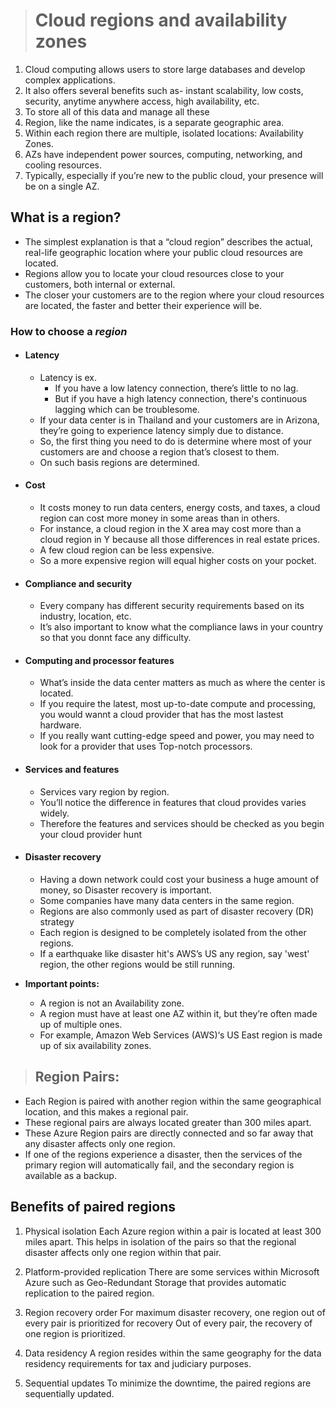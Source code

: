 > # **Cloud regions and availability zones**

1. Cloud computing allows users to store large databases and develop complex applications.
2. It also offers several benefits such as- instant scalability, low costs, security, anytime anywhere access, high availability, etc.
3. To store all of this data and manage all these 
4. Region, like the name indicates, is a separate geographic area.
5. Within each region there are multiple, isolated locations: Availability Zones. 
6. AZs have independent power sources, computing, networking, and cooling resources. 
7. Typically, especially if you’re new to the public cloud, your presence will be on a single AZ.

## What is a region?
- The simplest explanation is that a “cloud region” describes the actual, real-life geographic location where your public cloud resources are located.
- Regions allow you to locate your cloud resources close to your customers, both internal or external. 
- The closer your customers are to the region where your cloud resources are located, the faster and better their experience will be.

### How to choose a *region*


- #### Latency

  - Latency is ex. 
    - If you have a low latency connection, there’s little to no lag.
    - But if you have a high latency connection, there's continuous lagging which can be troublesome.
  - If your data center is in Thailand and your customers are in Arizona, they’re going to experience latency simply due to distance.
  - So, the first thing you need to do is determine where most of your customers are and choose a region that’s closest to them.
  - On such basis regions are determined.

- #### Cost

  - It costs money to run data centers, energy costs, and taxes, a cloud region can cost more money in some areas than in others.
  - For instance, a cloud region in the X area may cost more than a cloud region in Y because all those differences in real estate prices.
  - A few cloud region can be less expensive.
  - So a more expensive region will equal higher costs on your pocket.

- #### Compliance and security

  - Every company has different security requirements based on its industry, location, etc. 
  - It’s also important to know what the compliance laws in your country so that you donnt face any difficulty. 

- #### Computing and processor features

  - What’s inside the data center matters as much as where the center is located. 
  - If you require the latest, most up-to-date compute and processing, you would wannt a cloud provider that has the most lastest hardware. 
  - If you really want cutting-edge speed and power, you may need to look for a provider that uses Top-notch processors.

- #### Services and features

  - Services vary region by region. 
  - You’ll notice the difference in features that cloud provides varies widely.
  - Therefore the features and services should be checked as you begin your cloud provider hunt

- #### Disaster recovery

  - Having a down network could cost your business a huge amount of money, so Disaster recovery is important. 
  - Some companies have many data centers in the same region.
  - Regions are also commonly used as part of disaster recovery (DR) strategy
  - Each region is designed to be completely isolated from the other regions. 
  - If a earthquake like disaster hit's AWS’s US any region, say 'west' region, the other regions would be still running.


- **Important points:**
  - A region is not an Availability zone.
  - A region must have at least one AZ within it, but they’re often made up of multiple ones. 
  - For example, Amazon Web Services (AWS)‘s US East region is made up of six availability zones.

> ## Region Pairs:
- Each Region is paired with another region within the same geographical location, and this makes a regional pair.
- These regional pairs are always located greater than 300 miles apart. 
- These Azure Region pairs are directly connected and so far away that any disaster affects only one region.
- If one of the regions experience a disaster, then the services of the primary region will automatically fail, and the secondary region is available as a backup.


## Benefits of paired regions
1. Physical isolation
Each Azure region within a pair is located at least 300 miles apart. This helps in isolation of the pairs so that the regional disaster affects only one region within that pair.

2. Platform-provided replication
There are some services within Microsoft Azure such as Geo-Redundant Storage that provides automatic replication to the paired region.

3. Region recovery order
For maximum disaster recovery, one region out of every pair is prioritized for recovery Out of every pair, the recovery of one region is prioritized.

4. Data residency
A region resides within the same geography for the data residency requirements for tax and judiciary purposes.

5. Sequential updates
To minimize the downtime, the paired regions are sequentially updated.










